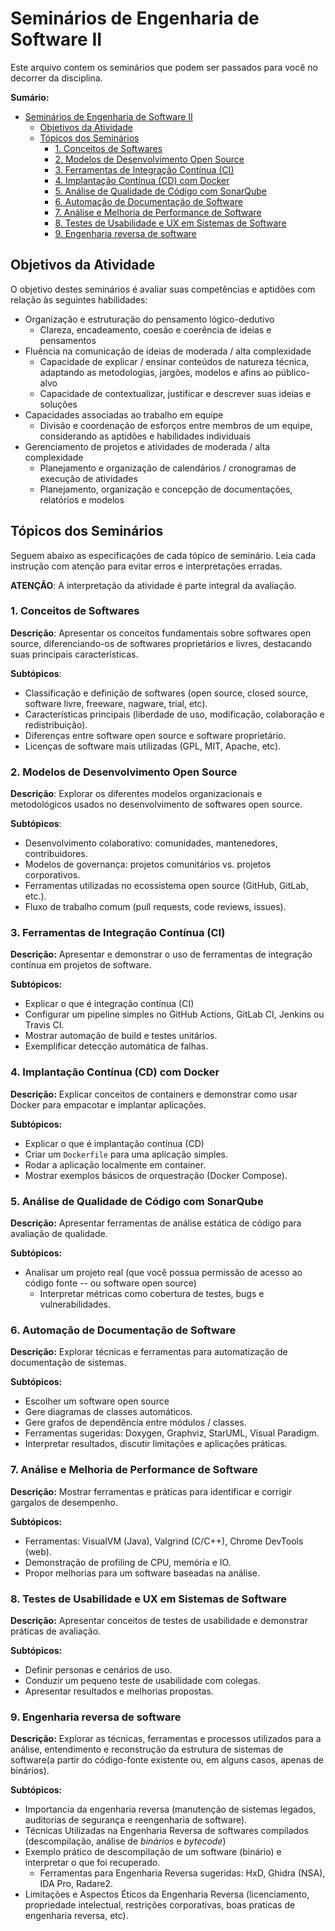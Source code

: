 
# Seminários de Engenharia de Software II

Este arquivo contem os seminários que podem ser passados para você no decorrer da disciplina.

**Sumário:**
- [Seminários de Engenharia de Software II](#seminários-de-engenharia-de-software-ii)
  - [Objetivos da Atividade](#objetivos-da-atividade)
  - [Tópicos dos Seminários](#tópicos-dos-seminários)
    - [1. Conceitos de Softwares](#1-conceitos-de-softwares)
    - [2. Modelos de Desenvolvimento Open Source](#2-modelos-de-desenvolvimento-open-source)
    - [3. Ferramentas de Integração Contínua (CI)](#3-ferramentas-de-integração-contínua-ci)
    - [4. Implantação Contínua (CD) com Docker](#4-implantação-contínua-cd-com-docker)
    - [5. Análise de Qualidade de Código com SonarQube](#5-análise-de-qualidade-de-código-com-sonarqube)
    - [6. Automação de Documentação de Software](#6-automação-de-documentação-de-software)
    - [7. Análise e Melhoria de Performance de Software](#7-análise-e-melhoria-de-performance-de-software)
    - [8. Testes de Usabilidade e UX em Sistemas de Software](#8-testes-de-usabilidade-e-ux-em-sistemas-de-software)
    - [9. Engenharia reversa de software](#9-engenharia-reversa-de-software)

## Objetivos da Atividade

O objetivo destes seminários é avaliar suas competências e aptidões com relação às seguintes habilidades:

- Organização e estruturação do pensamento lógico-dedutivo
  - Clareza, encadeamento, coesão e coerência de ideias e pensamentos
- Fluência na comunicação de ideias de moderada / alta complexidade
  - Capacidade de explicar / ensinar conteúdos de natureza técnica, adaptando as metodologias, jargões, modelos e afins ao público-alvo
  - Capacidade de contextualizar, justificar e descrever suas ideias e soluções
- Capacidades associadas ao trabalho em equipe
  - Divisão e coordenação de esforços entre membros de um equipe, considerando as aptidões e habilidades individuais
- Gerenciamento de projetos e atividades de moderada / alta complexidade
  - Planejamento e organização de calendários / cronogramas de execução de atividades
  - Planejamento, organização e concepção de documentações, relatórios e modelos

## Tópicos dos Seminários

Seguem abaixo as especificações de cada tópico de seminário. Leia cada instrução com atenção para evitar erros e interpretações erradas.

**ATENÇÃO**: A interpretação da atividade é parte integral da avaliação.

### 1. Conceitos de Softwares
**Descrição**: Apresentar os conceitos fundamentais sobre softwares open source, diferenciando-os de softwares proprietários e livres, destacando suas principais características.

**Subtópicos**:
- Classificação e definição de softwares (open source, closed source, software livre, freeware, nagware, trial, etc).
- Características principais (liberdade de uso, modificação, colaboração e redistribuição).
- Diferenças entre software open source e software proprietário.
- Licenças de software mais utilizadas (GPL, MIT, Apache, etc).

### 2. Modelos de Desenvolvimento Open Source
**Descrição**: Explorar os diferentes modelos organizacionais e metodológicos usados no desenvolvimento de softwares open source.

**Subtópicos**:
- Desenvolvimento colaborativo: comunidades, mantenedores, contribuidores.
- Modelos de governança: projetos comunitários vs. projetos corporativos.
- Ferramentas utilizadas no ecossistema open source (GitHub, GitLab, etc.).
- Fluxo de trabalho comum (pull requests, code reviews, issues).

### 3. Ferramentas de Integração Contínua (CI)
**Descrição:** Apresentar e demonstrar o uso de ferramentas de integração contínua em projetos de software.

**Subtópicos:**
- Explicar o que é integração contínua (CI)
- Configurar um pipeline simples no GitHub Actions, GitLab CI, Jenkins ou Travis CI.
- Mostrar automação de build e testes unitários.
- Exemplificar detecção automática de falhas.

### 4. Implantação Contínua (CD) com Docker
**Descrição:** Explicar conceitos de containers e demonstrar como usar Docker para empacotar e implantar aplicações.

**Subtópicos:**
- Explicar o que é implantação contínua (CD)
- Criar um ``Dockerfile`` para uma aplicação simples.
- Rodar a aplicação localmente em container.
- Mostrar exemplos básicos de orquestração (Docker Compose).

### 5. Análise de Qualidade de Código com SonarQube
**Descrição:** Apresentar ferramentas de análise estática de código para avaliação de qualidade.

**Subtópicos:**
- Analisar um projeto real (que você possua permissão de acesso ao código fonte -- ou software open source)
  - Interpretar métricas como cobertura de testes, bugs e vulnerabilidades.

### 6. Automação de Documentação de Software
**Descrição:** Explorar técnicas e ferramentas para automatização de documentação de sistemas.

**Subtópicos:**
- Escolher um software open source
- Gere diagramas de classes automáticos.
- Gere grafos de dependência entre módulos / classes.
- Ferramentas sugeridas: Doxygen, Graphviz, StarUML, Visual Paradigm.
- Interpretar resultados, discutir limitações e aplicações práticas.

### 7. Análise e Melhoria de Performance de Software
**Descrição:** Mostrar ferramentas e práticas para identificar e corrigir gargalos de desempenho.

**Subtópicos:**
- Ferramentas: VisualVM (Java), Valgrind (C/C++), Chrome DevTools (web).
- Demonstração de profiling de CPU, memória e IO.
- Propor melhorias para um software baseadas na análise.

### 8. Testes de Usabilidade e UX em Sistemas de Software
**Descrição:** Apresentar conceitos de testes de usabilidade e demonstrar práticas de avaliação.

**Subtópicos:**
- Definir personas e cenários de uso.
- Conduzir um pequeno teste de usabilidade com colegas.
- Apresentar resultados e melhorias propostas.

### 9. Engenharia reversa de software
**Descrição:** Explorar as técnicas, ferramentas e processos utilizados para a análise, entendimento e reconstrução da estrutura de sistemas de software(a partir do código-fonte existente ou, em alguns casos, apenas de binários).

**Subtópicos:**
- Importancia da engenharia reversa (manutenção de sistemas legados, auditorias de segurança e reengenharia de software).
- Técnicas Utilizadas na Engenharia Reversa de softwares compilados (descompilação, análise de *binários* e *bytecode*)  
- Exemplo prático de descompilação de um software (binário) e interpretar o que foi recuperado.
  - Ferramentas para Engenharia Reversa sugeridas: HxD, Ghidra (NSA), IDA Pro, Radare2.
- Limitações e Aspectos Éticos da Engenharia Reversa (licenciamento, propriedade intelectual, restrições corporativas, boas praticas de engenharia reversa, etc).
